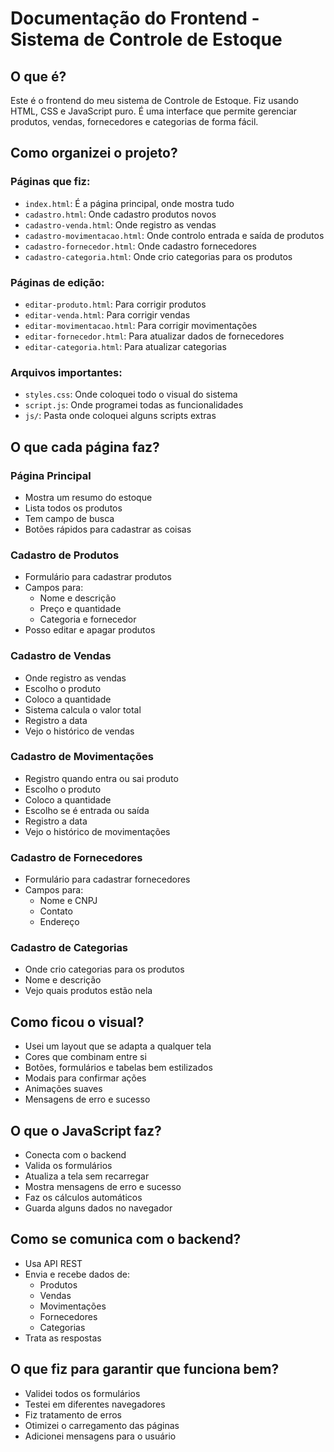 # Documentação do Frontend - Sistema de Controle de Estoque

## O que é?
Este é o frontend do meu sistema de Controle de Estoque. Fiz usando HTML, CSS e JavaScript puro. É uma interface que permite gerenciar produtos, vendas, fornecedores e categorias de forma fácil.

## Como organizei o projeto?

### Páginas que fiz:
- `index.html`: É a página principal, onde mostra tudo
- `cadastro.html`: Onde cadastro produtos novos
- `cadastro-venda.html`: Onde registro as vendas
- `cadastro-movimentacao.html`: Onde controlo entrada e saída de produtos
- `cadastro-fornecedor.html`: Onde cadastro fornecedores
- `cadastro-categoria.html`: Onde crio categorias para os produtos

### Páginas de edição:
- `editar-produto.html`: Para corrigir produtos
- `editar-venda.html`: Para corrigir vendas
- `editar-movimentacao.html`: Para corrigir movimentações
- `editar-fornecedor.html`: Para atualizar dados de fornecedores
- `editar-categoria.html`: Para atualizar categorias

### Arquivos importantes:
- `styles.css`: Onde coloquei todo o visual do sistema
- `script.js`: Onde programei todas as funcionalidades
- `js/`: Pasta onde coloquei alguns scripts extras

## O que cada página faz?

### Página Principal
- Mostra um resumo do estoque
- Lista todos os produtos
- Tem campo de busca
- Botões rápidos para cadastrar as coisas

### Cadastro de Produtos
- Formulário para cadastrar produtos
- Campos para:
  - Nome e descrição
  - Preço e quantidade
  - Categoria e fornecedor
- Posso editar e apagar produtos

### Cadastro de Vendas
- Onde registro as vendas
- Escolho o produto
- Coloco a quantidade
- Sistema calcula o valor total
- Registro a data
- Vejo o histórico de vendas

### Cadastro de Movimentações
- Registro quando entra ou sai produto
- Escolho o produto
- Coloco a quantidade
- Escolho se é entrada ou saída
- Registro a data
- Vejo o histórico de movimentações

### Cadastro de Fornecedores
- Formulário para cadastrar fornecedores
- Campos para:
  - Nome e CNPJ
  - Contato
  - Endereço

### Cadastro de Categorias
- Onde crio categorias para os produtos
- Nome e descrição
- Vejo quais produtos estão nela

## Como ficou o visual?
- Usei um layout que se adapta a qualquer tela
- Cores que combinam entre si
- Botões, formulários e tabelas bem estilizados
- Modais para confirmar ações
- Animações suaves
- Mensagens de erro e sucesso

## O que o JavaScript faz?
- Conecta com o backend
- Valida os formulários
- Atualiza a tela sem recarregar
- Mostra mensagens de erro e sucesso
- Faz os cálculos automáticos
- Guarda alguns dados no navegador

## Como se comunica com o backend?
- Usa API REST
- Envia e recebe dados de:
  - Produtos
  - Vendas
  - Movimentações
  - Fornecedores
  - Categorias
- Trata as respostas

## O que fiz para garantir que funciona bem?
- Validei todos os formulários
- Testei em diferentes navegadores
- Fiz tratamento de erros
- Otimizei o carregamento das páginas
- Adicionei mensagens para o usuário 